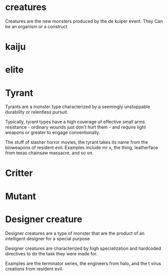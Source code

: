 # creatures
Creatures are the new monsters produced by the de kuiper event. They Can be an organism or a construct
# kaiju

# elite
# Tyrant
Tyrants are a monster type characterized by a seemingly unstoppable durability or relentless pursuit.

Typically, tyrant types have a high coverage of effective small arms resistance - ordinary wounds just don't hurt them - and require light weapons or greater to engage conventionally.

The stuff of slasher horror movies, the tyrant takes its name from the bioweapons of resident evil. Examples include mr x, the thing, leatherface from texas chainsaw massacre, and so on.

# Critter

# Mutant
# Designer creature
Designer creatures are a type of monster that are the product of an intelligent designer for a special purpose

Designer creatures are characterized by high specialization and hardcoded directives to do the task they were made for. 

Examples are the terminator series, the engineers from halo, and the t virus creations from resident evil. 
